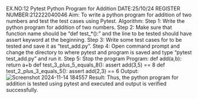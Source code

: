 EX.NO:12 Pytest Python Program for Addition
DATE:25/10/24
REGISTER NUMBER:212222040046
Aim:
To write a python program for addition of two numbers and test the test cases using Pytest.
Algorithm:
Step 1: Write the python program for addition of two numbers. 
Step 2: Make sure that function
name should be “def test_*():” and the line to be tested should have assert keyword at the
beginning. 
Step 3: Write some test cases for to be tested and save it as “test_add.py”.
Step 4: Open command prompt and change the directory to where pytest and program is saved and type “pytest
test_add.py” and run it. 
Step 5: Stop the program
Program:
def add(a,b):
return a+b
def test_3_plus_5_equals_8():
assert add(3,5) == 8
def test_2_plus_3_equals_5():
assert add(2,3) == 6
Output:
![Screenshot 2024-11-14 184557](https://github.com/user-attachments/assets/fcbc2e04-e1f1-4aef-9a5a-78a7336b102d)
Result:
Thus, the python program for addition is tested using pytest and executed and output is verified
successfully.
